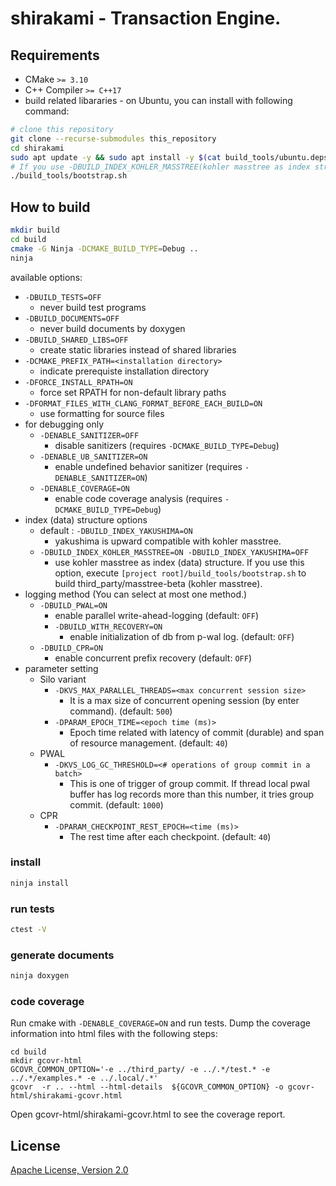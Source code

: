 # shirakami - Transaction Engine.

## Requirements

* CMake `>= 3.10`
* C++ Compiler `>= C++17`
* build related libararies - on Ubuntu, you can install with following command:

```sh
# clone this repository
git clone --recurse-submodules this_repository
cd shirakami
sudo apt update -y && sudo apt install -y $(cat build_tools/ubuntu.deps)
# If you use -DBUILD_INDEX_KOHLER_MASSTREE(kohler masstree as index structure), it builds third_party/masstree-beta
./build_tools/bootstrap.sh
```

## How to build

```sh
mkdir build
cd build
cmake -G Ninja -DCMAKE_BUILD_TYPE=Debug ..
ninja
```

available options:
* `-DBUILD_TESTS=OFF`
   * never build test programs
* `-DBUILD_DOCUMENTS=OFF`
   * never build documents by doxygen
* `-DBUILD_SHARED_LIBS=OFF`
   * create static libraries instead of shared libraries
* `-DCMAKE_PREFIX_PATH=<installation directory>`
   * indicate prerequiste installation directory
* `-DFORCE_INSTALL_RPATH=ON`
   * force set RPATH for non-default library paths
* `-DFORMAT_FILES_WITH_CLANG_FORMAT_BEFORE_EACH_BUILD=ON`
   * use formatting for source files
* for debugging only
  * `-DENABLE_SANITIZER=OFF` 
     * disable sanitizers (requires `-DCMAKE_BUILD_TYPE=Debug`)
  * `-DENABLE_UB_SANITIZER=ON`
     * enable undefined behavior sanitizer (requires `-DENABLE_SANITIZER=ON`)
  * `-DENABLE_COVERAGE=ON`
     * enable code coverage analysis (requires `-DCMAKE_BUILD_TYPE=Debug`)
* index (data) structure options
  * default : `-DBUILD_INDEX_YAKUSHIMA=ON`
     * yakushima is upward compatible with kohler masstree.
  * `-DBUILD_INDEX_KOHLER_MASSTREE=ON -DBUILD_INDEX_YAKUSHIMA=OFF`
     * use kohler masstree as index (data) structure. 
  If you use this option, execute `[project root]/build_tools/bootstrap.sh` to build third_party/masstree-beta 
  (kohler masstree).
* logging method (You can select at most one method.)
  * `-DBUILD_PWAL=ON` 
     * enable parallel write-ahead-logging (default: `OFF`)
     * `-DBUILD_WITH_RECOVERY=ON` 
        * enable initialization of db from p-wal log. (default: `OFF`)
  * `-DBUILD_CPR=ON` 
     * enable concurrent prefix recovery (default: `OFF`)
* parameter setting
  * Silo variant
    * `-DKVS_MAX_PARALLEL_THREADS=<max concurrent session size>` 
       * It is a max size of concurrent opening session (by 
  enter command). (default: `500`)
    * `-DPARAM_EPOCH_TIME=<epoch time (ms)>` 
       * Epoch time related with latency of commit (durable) and span of resource 
management. (default: `40`)
  * PWAL
    * `-DKVS_LOG_GC_THRESHOLD=<# operations of group commit in a batch>` 
       * This is one of trigger of group commit. If 
  thread local pwal buffer has log records more than this number, it tries group commit. (default: `1000`)
  * CPR
    * `-DPARAM_CHECKPOINT_REST_EPOCH=<time (ms)>` 
      * The rest time after each checkpoint. (default: `40`)
  
### install 

```sh
ninja install
```

### run tests

```sh
ctest -V
```

### generate documents

```sh
ninja doxygen
```

### code coverage

Run cmake with `-DENABLE_COVERAGE=ON` and run tests.
Dump the coverage information into html files with the following steps:
```
cd build
mkdir gcovr-html
GCOVR_COMMON_OPTION='-e ../third_party/ -e ../.*/test.* -e ../.*/examples.* -e ../.local/.*'
gcovr  -r .. --html --html-details  ${GCOVR_COMMON_OPTION} -o gcovr-html/shirakami-gcovr.html
```
Open gcovr-html/shirakami-gcovr.html to see the coverage report.

## License

[Apache License, Version 2.0](http://www.apache.org/licenses/LICENSE-2.0)
